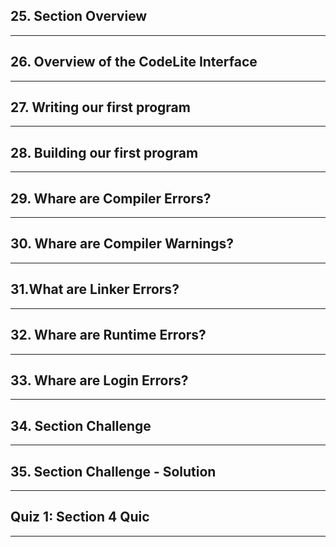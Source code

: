 ## 25. Section Overview

***

## 26. Overview of the CodeLite Interface

***

## 27. Writing our first program

***

## 28. Building our first program

***

## 29. Whare are Compiler Errors?

***

## 30. Whare are Compiler Warnings?

***

## 31.What are Linker Errors?

*** 

## 32. Whare are Runtime Errors?

***

## 33. Whare are Login Errors?

***

## 34. Section Challenge

***

## 35. Section Challenge - Solution

***

## Quiz 1: Section 4 Quic

***
